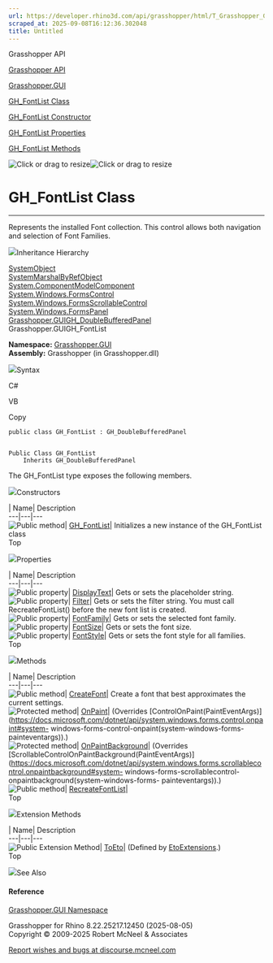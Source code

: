 ```yaml
---
url: https://developer.rhino3d.com/api/grasshopper/html/T_Grasshopper_GUI_GH_FontList.htm
scraped_at: 2025-09-08T16:12:36.302048
title: Untitled
---
```


Grasshopper API

[Grasshopper API](../html/723c01da-9986-4db2-8f53-6f3a7494df75.htm
"Grasshopper API")

[Grasshopper.GUI](../html/N_Grasshopper_GUI.htm "Grasshopper.GUI")

[GH_FontList Class](../html/T_Grasshopper_GUI_GH_FontList.htm "GH_FontList
Class")

[GH_FontList Constructor ](../html/M_Grasshopper_GUI_GH_FontList__ctor.htm
"GH_FontList Constructor ")

[GH_FontList Properties](../html/Properties_T_Grasshopper_GUI_GH_FontList.htm
"GH_FontList Properties")

[GH_FontList Methods](../html/Methods_T_Grasshopper_GUI_GH_FontList.htm
"GH_FontList Methods")

![Click or drag to resize](../icons/TocOpen.gif)![Click or drag to
resize](../icons/TocClose.gif)

# GH_FontList Class  
  
---  
  
Represents the installed Font collection. This control allows both navigation
and selection of Font Families.

![](../icons/SectionExpanded.png)Inheritance Hierarchy

[SystemObject](https://docs.microsoft.com/dotnet/api/system.object)  
[SystemMarshalByRefObject](https://docs.microsoft.com/dotnet/api/system.marshalbyrefobject)  
[System.ComponentModelComponent](https://docs.microsoft.com/dotnet/api/system.componentmodel.component)  
[System.Windows.FormsControl](https://docs.microsoft.com/dotnet/api/system.windows.forms.control)  
[System.Windows.FormsScrollableControl](https://docs.microsoft.com/dotnet/api/system.windows.forms.scrollablecontrol)  
[System.Windows.FormsPanel](https://docs.microsoft.com/dotnet/api/system.windows.forms.panel)  
[Grasshopper.GUIGH_DoubleBufferedPanel](T_Grasshopper_GUI_GH_DoubleBufferedPanel.htm)  
Grasshopper.GUIGH_FontList  

**Namespace:** [Grasshopper.GUI](N_Grasshopper_GUI.htm)  
**Assembly:** Grasshopper (in Grasshopper.dll)

![](../icons/SectionExpanded.png)Syntax

C#

VB

Copy

    
    
    public class GH_FontList : GH_DoubleBufferedPanel
    
    
    Public Class GH_FontList
    	Inherits GH_DoubleBufferedPanel

The GH_FontList type exposes the following members.

![](../icons/SectionExpanded.png)Constructors

| Name| Description  
---|---|---  
![Public method](../icons/pubmethod.gif)|
[GH_FontList](M_Grasshopper_GUI_GH_FontList__ctor.htm)| Initializes a new
instance of the GH_FontList class  
Top

![](../icons/SectionExpanded.png)Properties

| Name| Description  
---|---|---  
![Public property](../icons/pubproperty.gif)|
[DisplayText](P_Grasshopper_GUI_GH_FontList_DisplayText.htm)|  Gets or sets
the placeholder string.  
![Public property](../icons/pubproperty.gif)|
[Filter](P_Grasshopper_GUI_GH_FontList_Filter.htm)|  Gets or sets the filter
string. You must call RecreateFontList() before the new font list is created.  
![Public property](../icons/pubproperty.gif)|
[FontFamily](P_Grasshopper_GUI_GH_FontList_FontFamily.htm)|  Gets or sets the
selected font family.  
![Public property](../icons/pubproperty.gif)|
[FontSize](P_Grasshopper_GUI_GH_FontList_FontSize.htm)|  Gets or sets the font
size.  
![Public property](../icons/pubproperty.gif)|
[FontStyle](P_Grasshopper_GUI_GH_FontList_FontStyle.htm)|  Gets or sets the
font style for all families.  
Top

![](../icons/SectionExpanded.png)Methods

| Name| Description  
---|---|---  
![Public method](../icons/pubmethod.gif)|
[CreateFont](M_Grasshopper_GUI_GH_FontList_CreateFont.htm)|  Create a font
that best approximates the current settings.  
![Protected method](../icons/protmethod.gif)|
[OnPaint](M_Grasshopper_GUI_GH_FontList_OnPaint.htm)|  (Overrides
[ControlOnPaint(PaintEventArgs)](https://docs.microsoft.com/dotnet/api/system.windows.forms.control.onpaint#system-
windows-forms-control-onpaint\(system-windows-forms-painteventargs\)).)  
![Protected method](../icons/protmethod.gif)|
[OnPaintBackground](M_Grasshopper_GUI_GH_FontList_OnPaintBackground.htm)|
(Overrides
[ScrollableControlOnPaintBackground(PaintEventArgs)](https://docs.microsoft.com/dotnet/api/system.windows.forms.scrollablecontrol.onpaintbackground#system-
windows-forms-scrollablecontrol-onpaintbackground\(system-windows-forms-
painteventargs\)).)  
![Public method](../icons/pubmethod.gif)|
[RecreateFontList](M_Grasshopper_GUI_GH_FontList_RecreateFontList.htm)|  
Top

![](../icons/SectionExpanded.png)Extension Methods

| Name| Description  
---|---|---  
![Public Extension Method](../icons/pubextension.gif)|
[ToEto](M_Grasshopper_EtoExtensions_ToEto_7.htm)|  (Defined by
[EtoExtensions](T_Grasshopper_EtoExtensions.htm).)  
Top

![](../icons/SectionExpanded.png)See Also

#### Reference

[Grasshopper.GUI Namespace](N_Grasshopper_GUI.htm)

Grasshopper for Rhino 8.22.25217.12450 (2025-08-05)  
Copyright © 2009-2025 Robert McNeel & Associates

[Report wishes and bugs at
discourse.mcneel.com](https://discourse.mcneel.com/c/grasshopper)

